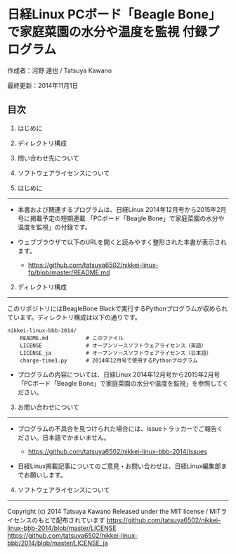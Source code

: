 日経Linux PCボード「Beagle Bone」で家庭菜園の水分や温度を監視 付録プログラム
==================================================================

作成者：河野 達也 / Tatsuya Kawano

最終更新：2014年11月1日

目次
----

1. はじめに
2. ディレクトリ構成
3. 問い合わせ先について
4. ソフトウェアライセンスについて


1. はじめに
-----------

- 本書および関連するプログラムは、日経Linux 2014年12月号から2015年2月号に掲載予定の短期連載 「PCボード「Beagle Bone」で家庭菜園の水分や温度を監視」の付録です。

- ウェブブラウザで以下のURLを開くと読みやすく整形された本書が表示されます。
  * https://github.com/tatsuya6502/nikkei-linux-fp/blob/master/README.md


2. ディレクトリ構成
-------------------

このリポジトリにはBeagleBone Blackで実行するPythonプログラムが収められています。ディレクトリ構成は以下の通りです。


```shell
nikkei-linux-bbb-2014/
    README.md            # このファイル
    LICENSE              # オープンソースソフトウェアライセンス（英語）
    LICENSE_ja           # オープンソースソフトウェアライセンス（日本語）
    charge-time1.py      # 2014年12月号で使用するPythonプログラム
```

- プログラムの内容については、日経Linux 2014年12月号から2015年2月号「PCボード「Beagle Bone」で家庭菜園の水分や温度を監視」を参照してください。


3. お問い合わせについて
-----------------------

- プログラムの不具合を見つけられた場合には、issueトラッカーでご報告ください。日本語でかまいません。
  * https://github.com/tatsuya6502/nikkei-linux-bbb-2014/issues

- 日経Linux掲載記事についてのご意見・お問い合わせは、日経Linux編集部までお願いします。


4. ソフトウェアライセンスについて
------------------------------

Copyright (c) 2014 Tatsuya Kawano
Released under the MIT license / MITライセンスのもとで配布されています
https://github.com/tatsuya6502/nikkei-linux-bbb-2014/blob/master/LICENSE
https://github.com/tatsuya6502/nikkei-linux-bbb/2014/blob/master/LICENSE_ja

##

